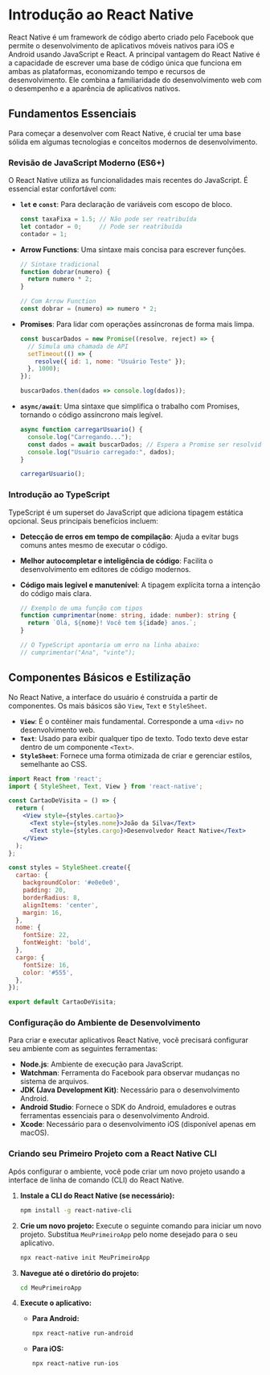 # Introdução ao React Native

React Native é um framework de código aberto criado pelo Facebook que permite o desenvolvimento de aplicativos móveis nativos para iOS e Android usando JavaScript e React. A principal vantagem do React Native é a capacidade de escrever uma base de código única que funciona em ambas as plataformas, economizando tempo e recursos de desenvolvimento. Ele combina a familiaridade do desenvolvimento web com o desempenho e a aparência de aplicativos nativos.

## Fundamentos Essenciais

Para começar a desenvolver com React Native, é crucial ter uma base sólida em algumas tecnologias e conceitos modernos de desenvolvimento.

### Revisão de JavaScript Moderno (ES6+)

O React Native utiliza as funcionalidades mais recentes do JavaScript. É essencial estar confortável com:

*   **`let` e `const`**: Para declaração de variáveis com escopo de bloco.
    ```javascript
    const taxaFixa = 1.5; // Não pode ser reatribuída
    let contador = 0;     // Pode ser reatribuída
    contador = 1;
    ```

*   **Arrow Functions**: Uma sintaxe mais concisa para escrever funções.
    ```javascript
    // Sintaxe tradicional
    function dobrar(numero) {
      return numero * 2;
    }

    // Com Arrow Function
    const dobrar = (numero) => numero * 2;
    ```

*   **Promises**: Para lidar com operações assíncronas de forma mais limpa.
    ```javascript
    const buscarDados = new Promise((resolve, reject) => {
      // Simula uma chamada de API
      setTimeout(() => {
        resolve({ id: 1, nome: "Usuário Teste" });
      }, 1000);
    });

    buscarDados.then(dados => console.log(dados));
    ```

*   **`async/await`**: Uma sintaxe que simplifica o trabalho com Promises, tornando o código assíncrono mais legível.
    ```javascript
    async function carregarUsuario() {
      console.log("Carregando...");
      const dados = await buscarDados; // Espera a Promise ser resolvida
      console.log("Usuário carregado:", dados);
    }

    carregarUsuario();
    ```

### Introdução ao TypeScript

TypeScript é um superset do JavaScript que adiciona tipagem estática opcional. Seus principais benefícios incluem:

*   **Detecção de erros em tempo de compilação**: Ajuda a evitar bugs comuns antes mesmo de executar o código.
*   **Melhor autocompletar e inteligência de código**: Facilita o desenvolvimento em editores de código modernos.
*   **Código mais legível e manutenível**: A tipagem explícita torna a intenção do código mais clara.

    ```typescript
    // Exemplo de uma função com tipos
    function cumprimentar(nome: string, idade: number): string {
      return `Olá, ${nome}! Você tem ${idade} anos.`;
    }

    // O TypeScript apontaria um erro na linha abaixo:
    // cumprimentar("Ana", "vinte");
    ```

## Componentes Básicos e Estilização

No React Native, a interface do usuário é construída a partir de componentes. Os mais básicos são `View`, `Text` e `StyleSheet`.

*   **`View`**: É o contêiner mais fundamental. Corresponde a uma `<div>` no desenvolvimento web.
*   **`Text`**: Usado para exibir qualquer tipo de texto. Todo texto deve estar dentro de um componente `<Text>`.
*   **`StyleSheet`**: Fornece uma forma otimizada de criar e gerenciar estilos, semelhante ao CSS.

```jsx
import React from 'react';
import { StyleSheet, Text, View } from 'react-native';

const CartaoDeVisita = () => {
  return (
    <View style={styles.cartao}>
      <Text style={styles.nome}>João da Silva</Text>
      <Text style={styles.cargo}>Desenvolvedor React Native</Text>
    </View>
  );
};

const styles = StyleSheet.create({
  cartao: {
    backgroundColor: '#e0e0e0',
    padding: 20,
    borderRadius: 8,
    alignItems: 'center',
    margin: 16,
  },
  nome: {
    fontSize: 22,
    fontWeight: 'bold',
  },
  cargo: {
    fontSize: 16,
    color: '#555',
  },
});

export default CartaoDeVisita;
```

### Configuração do Ambiente de Desenvolvimento

Para criar e executar aplicativos React Native, você precisará configurar seu ambiente com as seguintes ferramentas:

*   **Node.js**: Ambiente de execução para JavaScript.
*   **Watchman**: Ferramenta do Facebook para observar mudanças no sistema de arquivos.
*   **JDK (Java Development Kit)**: Necessário para o desenvolvimento Android.
*   **Android Studio**: Fornece o SDK do Android, emuladores e outras ferramentas essenciais para o desenvolvimento Android.
*   **Xcode**: Necessário para o desenvolvimento iOS (disponível apenas em macOS).

### Criando seu Primeiro Projeto com a React Native CLI

Após configurar o ambiente, você pode criar um novo projeto usando a interface de linha de comando (CLI) do React Native.

1.  **Instale a CLI do React Native (se necessário):**
    ```bash
    npm install -g react-native-cli
    ```

2.  **Crie um novo projeto:**
    Execute o seguinte comando para iniciar um novo projeto. Substitua `MeuPrimeiroApp` pelo nome desejado para o seu aplicativo.
    ```bash
    npx react-native init MeuPrimeiroApp
    ```

3.  **Navegue até o diretório do projeto:**
    ```bash
    cd MeuPrimeiroApp
    ```

4.  **Execute o aplicativo:**
    *   **Para Android:**
        ```bash
        npx react-native run-android
        ```
    *   **Para iOS:**
        ```bash
        npx react-native run-ios
        ```
